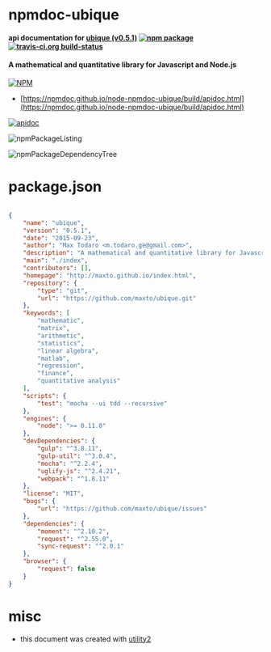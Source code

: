 # npmdoc-ubique

#### api documentation for  [ubique (v0.5.1)](http://maxto.github.io/index.html)  [![npm package](https://img.shields.io/npm/v/npmdoc-ubique.svg?style=flat-square)](https://www.npmjs.org/package/npmdoc-ubique) [![travis-ci.org build-status](https://api.travis-ci.org/npmdoc/node-npmdoc-ubique.svg)](https://travis-ci.org/npmdoc/node-npmdoc-ubique)

#### A mathematical and quantitative library for Javascript and Node.js

[![NPM](https://nodei.co/npm/ubique.png?downloads=true&downloadRank=true&stars=true)](https://www.npmjs.com/package/ubique)

- [https://npmdoc.github.io/node-npmdoc-ubique/build/apidoc.html](https://npmdoc.github.io/node-npmdoc-ubique/build/apidoc.html)

[![apidoc](https://npmdoc.github.io/node-npmdoc-ubique/build/screenCapture.buildCi.browser.%252Ftmp%252Fbuild%252Fapidoc.html.png)](https://npmdoc.github.io/node-npmdoc-ubique/build/apidoc.html)

![npmPackageListing](https://npmdoc.github.io/node-npmdoc-ubique/build/screenCapture.npmPackageListing.svg)

![npmPackageDependencyTree](https://npmdoc.github.io/node-npmdoc-ubique/build/screenCapture.npmPackageDependencyTree.svg)



# package.json

```json

{
    "name": "ubique",
    "version": "0.5.1",
    "date": "2015-09-23",
    "author": "Max Todaro <m.todaro.ge@gmail.com>",
    "description": "A mathematical and quantitative library for Javascript and Node.js",
    "main": "./index",
    "contributors": [],
    "homepage": "http://maxto.github.io/index.html",
    "repository": {
        "type": "git",
        "url": "https://github.com/maxto/ubique.git"
    },
    "keywords": [
        "mathematic",
        "matrix",
        "arithmetic",
        "statistics",
        "linear algebra",
        "matlab",
        "regression",
        "finance",
        "quantitative analysis"
    ],
    "scripts": {
        "test": "mocha --ui tdd --recursive"
    },
    "engines": {
        "node": ">= 0.11.0"
    },
    "devDependencies": {
        "gulp": "^3.8.11",
        "gulp-util": "^3.0.4",
        "mocha": "^2.2.4",
        "uglify-js": "^2.4.21",
        "webpack": "^1.8.11"
    },
    "license": "MIT",
    "bugs": {
        "url": "https://github.com/maxto/ubique/issues"
    },
    "dependencies": {
        "moment": "^2.10.2",
        "request": "^2.55.0",
        "sync-request": "^2.0.1"
    },
    "browser": {
        "request": false
    }
}
```



# misc
- this document was created with [utility2](https://github.com/kaizhu256/node-utility2)
